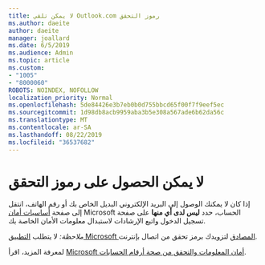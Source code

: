 ```yaml
---
title: لا يمكن تلقي Outlook.com رموز التحقق
ms.author: daeite
author: daeite
manager: joallard
ms.date: 6/5/2019
ms.audience: Admin
ms.topic: article
ms.custom:
- "1005"
- "8000060"
ROBOTS: NOINDEX, NOFOLLOW
localization_priority: Normal
ms.openlocfilehash: 5de84426e3b7eb0b0d755bbcd65f00f7f9eef5ec
ms.sourcegitcommit: 1d98db8acb9959aba3b5e308a567ade6b62da56c
ms.translationtype: MT
ms.contentlocale: ar-SA
ms.lasthandoff: 08/22/2019
ms.locfileid: "36537682"
---
```

# <a name="cant-get-verification-codes"></a>لا يمكن الحصول على رموز التحقق

إذا كان لا يمكنك الوصول إلى البريد الإلكتروني البديل الخاص بك أو رقم الهاتف، انتقل إلى صفحة [أساسيات أمان](https://account.microsoft.com/security) Microsoft الحساب، حدد **ليس لدى أي منها** على صفحة تسجيل الدخول واتبع الإرشادات لاستبدال معلومات الأمان الخاصة بك.

*ملاحظة:* لا يتطلب [التطبيق Microsoft المصادق](https://go.microsoft.com/fwlink/?linkid=2016117) لتزويدك برمز تحقق من اتصال بإنترنت.

لمعرفة المزيد، اقرأ [Microsoft أمان المعلومات والتحقق من صحة أرقام الحسابات](https://support.microsoft.com/help/12428/).